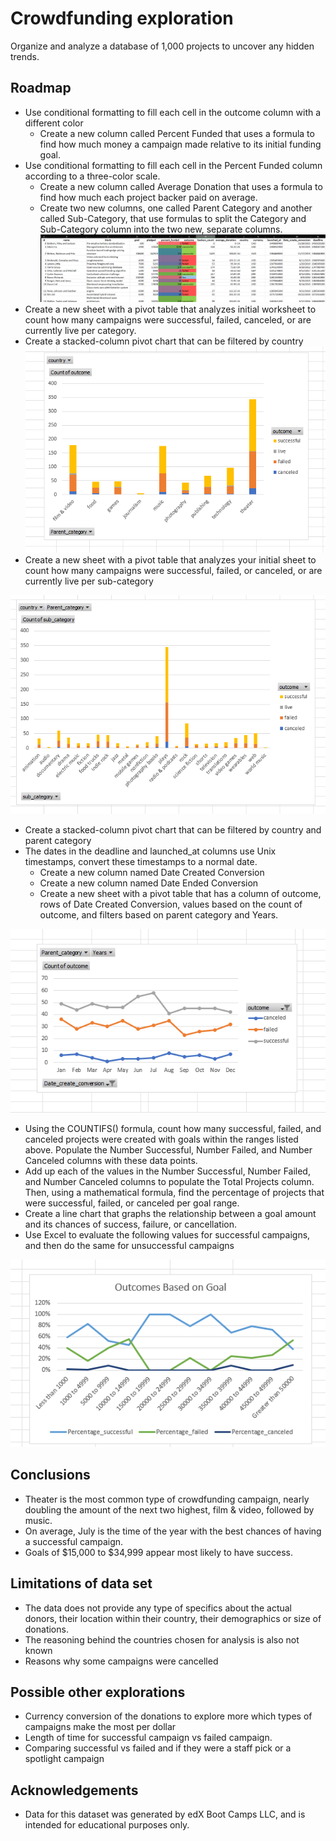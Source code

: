 # Crowdfunding exploration

Organize and analyze a database of 1,000 projects to uncover any hidden trends.


## Roadmap

- Use conditional formatting to fill each cell in the outcome column with a different color
    - Create a new column called Percent Funded that uses a formula to find how much money a campaign made relative to its initial funding goal.
- Use conditional formatting to fill each cell in the Percent Funded column according to a three-color scale. 
    - Create a new column called Average Donation that uses a formula to find how much each project backer paid on average.
    - Create two new columns, one called Parent Category and another called Sub-Category, that use formulas to split the Category and Sub-Category column into the two new, separate columns.
![App Screenshot](https://raw.githubusercontent.com/gnimeth/Crowdfunding/main/Outputs/Screenshot_20230129_093535.png)
- Create a new sheet with a pivot table that analyzes initial worksheet to count how many campaigns were successful, failed, canceled, or are currently live per category.
- Create a stacked-column pivot chart that can be filtered by country
![App Screenshot](https://raw.githubusercontent.com/gnimeth/Crowdfunding/main/Outputs/Screenshot_20230129_093552.png)
- Create a new sheet with a pivot table that analyzes your initial sheet to count how many campaigns were successful, failed, or canceled, or are currently live per sub-category

![App Screenshot](https://raw.githubusercontent.com/gnimeth/Crowdfunding/main/Outputs/Screenshot_20230129_093601.png)
- Create a stacked-column pivot chart that can be filtered by country and parent category
- The dates in the deadline and launched_at columns use Unix timestamps, convert these timestamps to a normal date.
    - Create a new column named Date Created Conversion
    - Create a new column named Date Ended Conversion
    - Create a new sheet with a pivot table that has a column of outcome, rows of Date Created Conversion, values based on the count of outcome, and filters based on parent category and Years.

![App Screenshot](https://raw.githubusercontent.com/gnimeth/Crowdfunding/main/Outputs/Screenshot_20230129_093607.png)

- Using the COUNTIFS() formula, count how many successful, failed, and canceled projects were created with goals within the ranges listed above. Populate the Number Successful, Number Failed, and Number Canceled columns with these data points.
- Add up each of the values in the Number Successful, Number Failed, and Number Canceled columns to populate the Total Projects column. Then, using a mathematical formula, find the percentage of projects that were successful, failed, or canceled per goal range.
- Create a line chart that graphs the relationship between a goal amount and its chances of success, failure, or cancellation.
- Use Excel to evaluate the following values for successful campaigns, and then do the same for unsuccessful campaigns

![App Screenshot](https://raw.githubusercontent.com/gnimeth/Crowdfunding/main/Outputs/Screenshot_20230129_093622.png)


## Conclusions
- Theater is the most common type of crowdfunding campaign, nearly doubling the amount of the next two highest, film & video, followed by music.
- On average, July is the time of the year with the best chances of having a successful campaign.
- Goals of $15,000 to $34,999 appear most likely to have success.
## Limitations of data set
- The data does not provide any type of specifics about the actual donors, their location within their country, their demographics or size of donations.
- The reasoning behind the countries chosen for analysis is also not known
- Reasons why some campaigns were cancelled
## Possible other explorations
- Currency conversion of the donations to explore more which types of campaigns make the most per dollar
- Length of time for successful campaign vs failed campaign.
- Comparing successful vs failed and if they were a staff pick or a spotlight campaign
## Acknowledgements

 - Data for this dataset was generated by edX Boot Camps LLC, and is intended for educational purposes only.
